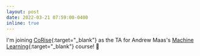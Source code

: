 ```yaml
---
layout: post
date: 2022-03-21 07:59:00-0400
inline: true
---
```


I'm joining [CoRise](https://corise.com/){:target="\_blank"} as the TA for Andrew Maas's
[Machine Learning](https://corise.com/course/applied-machine-learning){:target="\_blank"}
course! 🚀